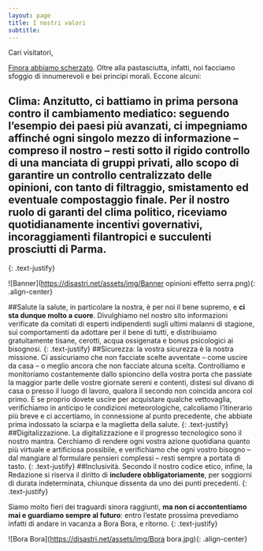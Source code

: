 ```yaml
---
layout: page
title: I nostri valori
subtitle: 
---
```

Cari visitatori,

[Finora abbiamo scherzato](https://disastri.net/Chisiamo/). Oltre alla pastasciutta, infatti, noi facciamo sfoggio di innumerevoli e bei principi morali. Eccone alcuni:

## Clima: Anzitutto, ci battiamo in prima persona contro il **cambiamento mediatico**: seguendo l’esempio dei paesi più avanzati, ci impegniamo affinché ogni singolo mezzo di informazione – compreso il nostro – resti sotto il rigido controllo di una manciata di gruppi privati, allo scopo di garantire un controllo centralizzato delle opinioni, con tanto di **filtraggio, smistamento ed eventuale compostaggio finale**. Per il nostro ruolo di garanti del clima politico, riceviamo quotidianamente incentivi governativi, incoraggiamenti filantropici e succulenti prosciutti di Parma. 
{: .text-justify}

![Banner](https://disastri.net/assets/img/Banner opinioni effetto serra.png){: .align-center}

##Salute la salute, in particolare la nostra, è per noi il bene supremo, e **ci sta dunque molto a cuore**. Divulghiamo nel nostro sito informazioni verificate da comitati di esperti indipendenti sugli ultimi malanni di stagione, sui comportamenti da adottare per il bene di tutti, e distribuiamo gratuitamente tisane, cerotti, acqua ossigenata e bonus psicologici ai bisognosi.
{: .text-justify}
##Sicurezza: la vostra sicurezza è la nostra missione. Ci assicuriamo che non facciate scelte avventate – come uscire da casa – o meglio ancora che non facciate alcuna scelta. Controlliamo e monitoriamo costantemente dallo spioncino della vostra porta che passiate la maggior parte delle vostre giornate sereni e contenti, distesi sul divano di casa o presso il luogo di lavoro, qualora il secondo non coincida ancora col primo. E se proprio dovete uscire per acquistare qualche vettovaglia, verifichiamo in anticipo le condizioni meteorologiche, calcoliamo l’itinerario più breve e ci accertiamo, in connessione al punto precedente, che abbiate prima indossato la sciarpa e la maglietta della salute.
{: .text-justify}
##Digitalizzazione. La digitalizzazione e il progresso tecnologico sono il nostro mantra. Cerchiamo di rendere ogni vostra azione quotidiana quanto più virtuale e artificiosa possibile, e verifichiamo che ogni vostro bisogno – dal mangiare al formulare pensieri complessi – resti sempre a portata di tasto. 
{: .text-justify}
##Inclusività. Secondo il nostro codice etico, infine, la Redazione si riserva il diritto di **includere obbligatoriamente**, per soggiorni di durata indeterminata, chiunque dissenta da uno dei punti precedenti.
{: .text-justify}

Siamo molto fieri dei traguardi sinora raggiunti, **ma non ci accontentiamo mai e guardiamo sempre al futuro**: entro l’estate prossima prevediamo infatti di andare in vacanza a Bora Bora, e ritorno.
{: .text-justify}

![Bora Bora](https://disastri.net/assets/img/Bora bora.jpg){: .align-center}


